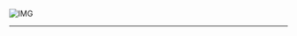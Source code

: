 ![IMG](https://github.com/k-arthik-r/Medix/assets/111432615/5d42dc49-bad1-42bb-81ad-1ea1df2f5e7a)


------------------------
